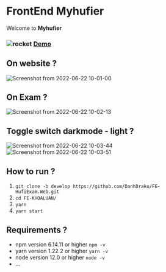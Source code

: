 
# FrontEnd Myhufier

Welcome to **Myhufier**
### ![rocket](https://github.githubassets.com/images/icons/emoji/unicode/1f680.png)  [Demo](https://myhufier.com/)
## On website ?

![Screenshot from 2022-06-22 10-01-00](https://user-images.githubusercontent.com/75923948/174934370-b01126b6-f09d-46b1-99a0-cedb6565a6fe.png)

## On Exam ?
![Screenshot from 2022-06-22 10-02-13](https://user-images.githubusercontent.com/75923948/174934480-16a56331-1742-4660-9a97-66a7eefffb2c.png)

## Toggle switch darkmode - light ?
![Screenshot from 2022-06-22 10-03-44](https://user-images.githubusercontent.com/75923948/174934593-56aaa831-1f1e-4e22-ae0c-9a8ad80fceb9.png)
![Screenshot from 2022-06-22 10-03-51](https://user-images.githubusercontent.com/75923948/174934601-70799dc7-c91f-4495-9200-488cb4ac2b0b.png)


## How to run ?
1. `git clone -b develop https://github.com/DanhDrako/FE-HufiExam.Web.git`
2. `cd FE-KHOALUAN/`
3. `yarn`
4. `yarn start`
## Requirements ?
- npm version 6.14.11 or higher `npm -v`
- yarn version 1.22.2 or higher `yarn -v`
- node version 12.0 or higher `node -v`
- ...
